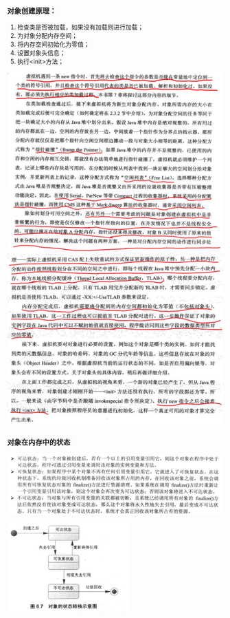 ### 对象创建原理：

1. 检查类是否被加载，如果没有加载则进行加载；
2. 为对象分配内存空间；
3. 将内存空间初始化为零值；
4. 设置对象头信息；
5. 执行&lt;init&gt;方法；

![](/assets/java-new.jpg)![](/assets/java-new2.jpg)

### 对象在内存中的状态

![](/assets/20180622172208001.png)

![](/assets/20180622172304001.png)

